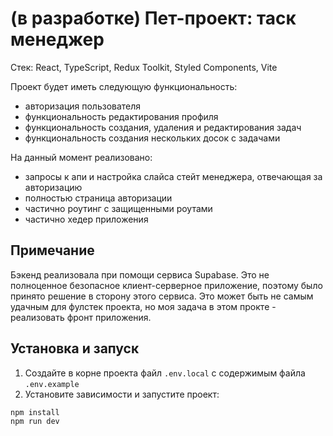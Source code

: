 # (в разработке) Пет-проект: таск менеджер

Стек: React, TypeScript, Redux Toolkit, Styled Components, Vite

Проект будет иметь следующую функциональность:
- авторизация пользователя
- функциональность редактирования профиля
- функциональность создания, удаления и редактирования задач
- функциональность создания нескольких досок с задачами

На данный момент реализовано:
- запросы к апи и настройка слайса стейт менеджера, отвечающая за авторизацию
- полностью страница авторизации
- частично роутинг с защищенными роутами
- частично хедер приложения

## Примечание
Бэкенд реализовала при помощи сервиса Supabase. Это не полноценное безопасное клиент-серверное приложение, 
поэтому было принято решение в сторону этого сервиса. Это может быть не самым удачным для фулстек проекта, 
но моя задача в этом прокте - реализовать фронт приложения.

## Установка и запуск

1. Создайте в корне проекта файл `.env.local` с содержимым файла `.env.example`
2. Установите зависимости и запустите проект:

```
npm install
npm run dev
```
